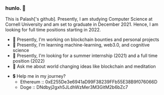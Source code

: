 ### hunlo. 👋

This is Palash['s github]. Presently, I am studying Computer Science at Cornell University and am set to graduate in December 2021. Hence, I am looking for full time positions starting in 2022.

- 🔭 Presently, I'm working on blockchain bounties and personal projects
- 🌱 Presently, I'm learning machine-learning, web3.0, and cognitive science
- 🤔 Presently, I'm looking for a summer internship (2021) and a full time position (2022)
- 💬 Ask me about world changing ideas like blockchain and meditation
<!-- add contact info (website) ASAP, ie, max June 2021 -->
- 💲 Help me in my journey?
  - Ethereum :: 0xE255De3e6941aD99F38239FFb55E38B9f076066D
  - Doge :: DNdbyj2gxh5JLdhWzMer3M3GitM2b6bZc7
